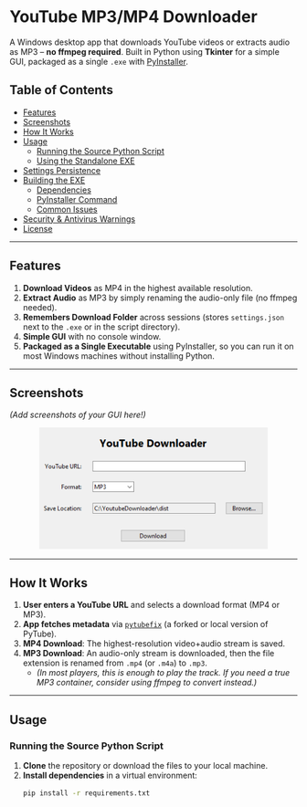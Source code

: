 # YouTube MP3/MP4 Downloader

A Windows desktop app that downloads YouTube videos or extracts audio as MP3 – **no ffmpeg required**. Built in Python using **Tkinter** for a simple GUI, packaged as a single `.exe` with [PyInstaller](https://www.pyinstaller.org/).

## Table of Contents

- [Features](#features)  
- [Screenshots](#screenshots)  
- [How It Works](#how-it-works)  
- [Usage](#usage)  
  - [Running the Source Python Script](#running-the-source-python-script)  
  - [Using the Standalone EXE](#using-the-standalone-exe)  
- [Settings Persistence](#settings-persistence)  
- [Building the EXE](#building-the-exe)  
  - [Dependencies](#dependencies)  
  - [PyInstaller Command](#pyinstaller-command)  
  - [Common Issues](#common-issues)  
- [Security & Antivirus Warnings](#security--antivirus-warnings)  
- [License](#license)

---

## Features

1. **Download Videos** as MP4 in the highest available resolution.  
2. **Extract Audio** as MP3 by simply renaming the audio-only file (no ffmpeg needed).  
3. **Remembers Download Folder** across sessions (stores `settings.json` next to the `.exe` or in the script directory).  
4. **Simple GUI** with no console window.  
5. **Packaged as a Single Executable** using PyInstaller, so you can run it on most Windows machines without installing Python.

---

## Screenshots

*(Add screenshots of your GUI here!)*

<p align="center">
  <img src="assets/downloadimg.PNG" alt="YouTube Downloader Screenshot" width="400">
</p>

---

## How It Works

1. **User enters a YouTube URL** and selects a download format (MP4 or MP3).  
2. **App fetches metadata** via [`pytubefix`](#) (a forked or local version of PyTube).  
3. **MP4 Download**: The highest-resolution video+audio stream is saved.  
4. **MP3 Download**: An audio-only stream is downloaded, then the file extension is renamed from `.mp4` (or `.m4a`) to `.mp3`.   
   - *(In most players, this is enough to play the track. If you need a true MP3 container, consider using ffmpeg to convert instead.)*

---

## Usage

### Running the Source Python Script

1. **Clone** the repository or download the files to your local machine.
2. **Install dependencies** in a virtual environment:
   ```bash
   pip install -r requirements.txt
